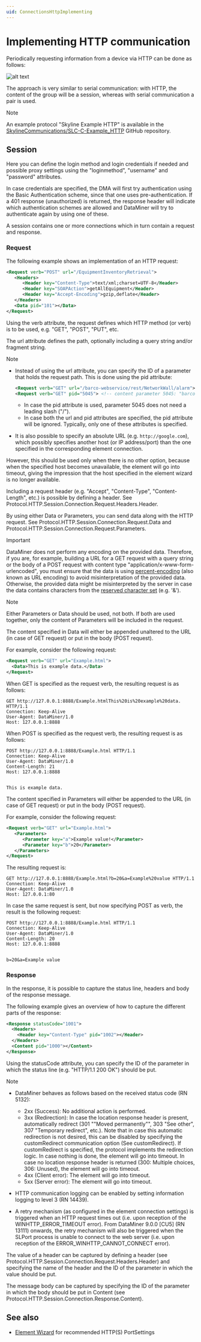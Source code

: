 ```yaml
---
uid: ConnectionsHttpImplementing
---
```


# Implementing HTTP communication

Periodically requesting information from a device via HTTP can be done as follows:

![alt text](~/develop/images/Connection_Types_-_HTTP_Session_Building_Blocks.svg "Implementing HTTP communication")

The approach is very similar to serial communication: with HTTP, the content of the group will be a session, whereas with serial communication a pair is used.

> [!NOTE]
> An example protocol "Skyline Example HTTP" is available in the [SkylineCommunications/SLC-C-Example_HTTP](https://github.com/SkylineCommunications/SLC-C-Example_HTTP) GitHub repository.

## Session

Here you can define the login method and login credentials if needed and possible proxy settings using the "loginmethod", "username" and "password" attributes.

In case credentials are specified, the DMA will first try authentication using the Basic Authentication scheme, since that one uses pre-authentication. If a 401 response (unauthorized) is returned, the response header will indicate which authentication schemes are allowed and DataMiner will try to authenticate again by using one of these.

A session contains one or more connections which in turn contain a request and response.

### Request

The following example shows an implementation of an HTTP request:

```xml
<Request verb="POST" url="/EquipmentInventoryRetrieval">
   <Headers>
      <Header key="Content-Type">text/xml;charset=UTF-8</Header>
      <Header key="SOAPAction">getAllEquipment</Header>
      <Header key="Accept-Encoding">gzip,deflate</Header>
   </Headers>
   <Data pid="101"></Data>
</Request>
```

Using the verb attribute, the request defines which HTTP method (or verb) is to be used, e.g. "GET", "POST", "PUT", etc.

The url attribute defines the path, optionally including a query string and/or fragment string.

> [!NOTE]
>
> - Instead of using the url attribute, you can specify the ID of a parameter that holds the request path. This is done using the pid attribute:
>
>   ```xml
>   <Request verb="GET" url="/barco-webservice/rest/NetworkWall/alarm">
>   <Request verb="GET" pid="5045"> <!-- content parameter 5045: "barco-webservice/rest/NetworkWall/alarm" -->
>   ```
>
>   - In case the pid attribute is used, parameter 5045 does not need a leading slash ("/").
>   - In case both the url and pid attributes are specified, the pid attribute will be ignored. Typically, only one of these attributes is specified.
>
> - It is also possible to specify an absolute URL (e.g. `http://google.com`), which possibly specifies another host (or IP address/port) than the one specified in the corresponding element connection.

However, this should be used only when there is no other option, because when the specified host becomes unavailable, the element will go into timeout, giving the impression that the host specified in the element wizard is no longer available.

Including a request header (e.g. "Accept", "Content-Type", "Content-Length", etc.) is possible by defining a header. See Protocol.HTTP.Session.Connection.Request.Headers.Header.

By using either Data or Parameters, you can send data along with the HTTP request. See Protocol.HTTP.Session.Connection.Request.Data and Protocol.HTTP.Session.Connection.Request.Parameters.

> [!IMPORTANT]
> DataMiner does not perform any encoding on the provided data. Therefore, if you are, for example, building a URL for a GET request with a query string or the body of a POST request with content type "application/x-www-form-urlencoded", you must ensure that the data is using [percent-encoding](https://datatracker.ietf.org/doc/html/rfc3986#section-2.1) (also known as URL encoding) to avoid misinterpretation of the provided data. Otherwise, the provided data might be misinterpreted by the server in case the data contains characters from the [reserved character set](https://datatracker.ietf.org/doc/html/rfc3986#section-2.2) (e.g. '&amp;').

> [!NOTE]
> Either Parameters or Data should be used, not both. If both are used together, only the content of Parameters will be included in the request.

The content specified in Data will either be appended unaltered to the URL (in case of GET request) or put in the body (POST request).

For example, consider the following request:

```xml
<Request verb="GET" url="Example.html">
  <Data>This is example data.</Data>
</Request>
```

When GET is specified as the request verb, the resulting request is as follows:

```
GET http://127.0.0.1:8888/Example.htmlThis%20is%20example%20data. HTTP/1.1
Connection: Keep-Alive
User-Agent: DataMiner/1.0
Host: 127.0.0.1:8888
```

When POST is specified as the request verb, the resulting request is as follows:

```
POST http://127.0.0.1:8888/Example.html HTTP/1.1
Connection: Keep-Alive
User-Agent: DataMiner/1.0
Content-Length: 21
Host: 127.0.0.1:8888


This is example data.
```

The content specified in Parameters will either be appended to the URL (in case of GET request) or put in the body (POST request).

For example, consider the following request:

```xml
<Request verb="GET" url="Example.html">
   <Parameters>
      <Parameter key="a">Example value!</Parameter>
      <Parameter key="b">20</Parameter>
   </Parameters>
</Request>
```

The resulting request is:

```
GET http://127.0.0.1:8888/Example.html?b=20&a=Example%20value HTTP/1.1
Connection: Keep-Alive
User-Agent: DataMiner/1.0
Host: 127.0.0.1:80
```

In case the same request is sent, but now specifying POST as verb, the result is the following request:

```
POST http://127.0.0.1:8888/Example.html HTTP/1.1
Connection: Keep-Alive
User-Agent: DataMiner/1.0
Content-Length: 20
Host: 127.0.0.1:8888
 

b=20&a=Example value
```

### Response

In the response, it is possible to capture the status line, headers and body of the response message.

The following example gives an overview of how to capture the different parts of the response:

```xml
<Response statusCode="1001">
  <Headers>
    <Header key="Content-Type" pid="1002"></Header>
  </Headers>
  <Content pid="1000"></Content>
</Response>
```

Using the statusCode attribute, you can specify the ID of the parameter in which the status line (e.g. "HTTP/1.1 200 OK") should be put.

> [!NOTE]
>
> - DataMiner behaves as follows based on the received status code (RN 5132):
>
>   - 2xx (Success): No additional action is performed.
>   - 3xx (Redirection): In case the location response header is present, automatically redirect (301 ""Moved permanently"", 303 "See other", 307 "Temporary redirect", etc.). Note that in case this automatic redirection is not desired, this can be disabled by specifying the customRedirect communication option (See customRedirect). If customRedirect is specified, the protocol implements the redirection logic. In case nothing is done, the element will go into timeout. In case no location response header is returned (300: Multiple choices, 306: Unused), the element will go into timeout.
>   - 4xx (Client error): The element will go into timeout.
>   - 5xx (Server error): The element will go into timeout.
>
> - HTTP communication logging can be enabled by setting information logging to level 3 (RN 14439).
> - A retry mechanism (as configured in the element connection settings) is triggered when an HTTP request times out (i.e. upon reception of the WINHTTP_ERROR_TIMEOUT error). From DataMiner 9.0.0 [CU5] (RN 13111) onwards, the retry mechanism will also be triggered when the SLPort process is unable to connect to the web server (i.e. upon reception of the ERROR_WINHTTP_CANNOT_CONNECT error).

The value of a header can be captured by defining a header (see Protocol.HTTP.Session.Connection.Request.Headers.Header) and specifying the name of the header and the ID of the parameter in which the value should be put.

The message body can be captured by specifying the ID of the parameter in which the body should be put in Content (see Protocol.HTTP.Session.Connection.Response.Content).

## See also

- [Element Wizard](xref:ConnectionsIntroduction#element-wizard) for recommended HTTP(S) PortSettings